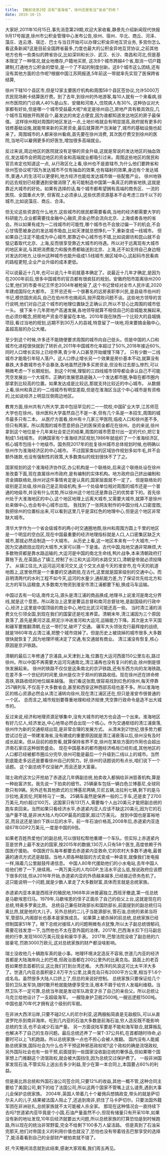 ```yaml
---
title: 【睡前消息29】没有“淮海省”，徐州还是有当“省会”的命？
date: 2019-10-15
---
```


大家好,2011年10月15日,事先消息第29期,欢迎大家收看,静景先介绍新闻现代快报9月17号报道,徐州市公积金管理中心发布公告,徐州、宿州、华北、商丘、河泽、藻庄、连云港、宿迁、巴士与当日开始可以办理公积金异地互贷业务,
多宫你怎么看这条新闻?这是目前全国跨省最多,力度也最大的公积金异地互贷协议,之前其他地方也有一些类似的跨省协议,比如深圳和长沙、武汉、长沙、南昌和河北,但是基本限定了一种情况,就业地缴存,户籍地买房,
这次8个城市跨越4个省,取消一切户籍建制,打通地方公积金的壁垒,是一个了不起的制度创新。这8个城市这么团结,还有没有其他方面的合作呢?根据中国江苏网报道,5年前这一带就率先实现了医保跨省结算,

徐州下辖10个县区市,但是12家主要医疗机构和周围58个县区签协议,允许5000万农民现场刷卡结算医疗费。到了去年,到徐州的外地游客,每10人就有一个来看病,徐州市医院的门诊病人40%是山东、安徽和河南人,住院病人有30%,
这种协议对大家都有好处,但是哪一个城市受益最大呢?肯定是徐州自己,房地产具有极具效应,几个城市互相放开购房自个,最发达的肯定占便宜,因为谁都知道发达地区的房子最保值。
这样徐州相对周围的地区发达一点,土地价格就会有明显提高,政府就有更多的钱修基础设施,就能带来新的买房资金,最后就算房产泡沫破了,城市的基础设施也起来了。周围城市的人都来徐州看病,首先要在徐州消费,
其次医疗费交到徐州的医院,当地可以雇佣更多的好医生,增加很多高端就业。

反过来说,周边地区的医院就没有足够的资金升级,这就是常说的发达地区的抽血效应,发达城市会把周边地区的资金和高端就业都吸引过来。周围这些地区的居民和官员肯定也知道这一点,
从行政区化上看,徐州也不是直辖市,为什么他们要跨省和徐州签协议呢?因为发达城市不仅有抽血的效果,也有辐射的效果,身边有个发达城市,普通人的生活可以更便利,地方经济也能给发达城市做一些配套产业。
徐州地铁的远去规划已经要通到安徽消限了,有可能制造中国第一条真正的跨省地铁,这就是靠近大城市的好处。如果有选择的话,每个城市都希望拥有高端的商务区、一流的医院、全国重点大学,
但客观上必须承认,这些优质资源基本不会考虑三四千以下的城市,比如说藻庄、商丘、合泽。

但无论这些资源在什么地方,这些城市的居民都需要看病,当地的经济都需要大学的科研能力,企业都需要找金融中心融资,资金必然会流向北京、上海或者各地的省会。所以如果有成为一二线城市的可能性,哪个城市也不会放过偏一下的机会,不会心甘情愿被身边的发达城市吸血,比如天津就总想挣扎一下,重新变成一线城市。
但如果自己注定不能成为中心城市,那靠近中心城市也不错,比如说廊坊和昆山就不会惦记着取代北京、上海,反而很享受靠近大城市的待遇。所以对于远离现有大城市的地区来说,与其把消费能力和服务费都输送到北京、上海,还不如支持自己身边相对发达的地方,让徐州这种城市也能升级成1.5线城市,做区域中心,这起码市民看病的路程更短,企业产业升级的成本更低。

可以说最近十几年,也可以说几十年前就基本确定了。说最近十几年才确定,是因为在2000年前后,很多中国城市的官员都有很疯狂的规划。安徽府阳市距离徐州200公里,他们的市委书记王怀忠2004年被枪毙了,这个书记曾经对全市人民许诺,2020年建成国际化大都市。
王怀忠还有一个很著名的远房表职李兴民,是县级市伯州的书记,模仿国庆阅兵,自己在伯州市也搞阅兵,抛开腐败问题不谈。这些地方领导的言行说明,他们对自己这个城市的地理位置缺乏正确认识,所以不甘心比周围的城市低一头。
接下来十几年房地产高速发展,各地领导就算不相信自己的县城能发展起来,也必须炒概念,把房地产资金尽量留在本地。2010年我在陕西一个比较大的县城搞项目,看过当地的规划,远期不到30万人的县城,特意留了一块地,将来要搞金融中心,盖超高层的办公大楼。

至少到这个时候,许多还不能随便要求周围的城市向自己低头。但是中国的人口和城市化进程很快就到了转折点,2011年中国城市化率超过了50%,2018年接近60%,同时人口增长实际上已经停滞,青少年人口甚至开始缓慢下降了。
只有少数一二线城市才能吸引年轻人落户。这人口停止增长另一个效果是房价基本不动,就算没有暴跌,大多数城市也不会暴涨,各地虽然还挣多买房资金,但没有过去那么惨烈,可以稍微考虑一下长期规划。
到这个时候,理智的三四线城市领导都会承认自己不可能凭空发展出一个大城市。正确的发展思路是融入一个发达都市圈,争取在都市圈内部拿到比较高的位置。如果发达成是比较远,那就支持比较近的中心城市。
从数据上看,徐州和真正的一二线城市有明显差距,但是在淮海区当这个中心城市是有资格的,比如说经济上明显压倒周边地区。

教育方面,徐州共有六所大学,其中包括罕见的二一一院校,中国矿业大学,江苏师范大学也在徐州。徐州医科大学虽然自己不是一本,但有几个系是一本招生,周围的城市最多只有二本。
从医疗方面看,徐州有十几家三甲医院,临疫人口和徐州差不多,但只有两家。所以周围的城市愿意把自己的医保资金都花在徐州。总的来说,徐州拿到这个地位是十几年来社会变迁的结果,周围的城市愿意付出一定的代价,把它复制成1.5线城市。
的确国家有个淮海经济区规划,1986年就组织了一个淮海经济区,核心城市包括十个地级市。国务院2017年的批复徐州城市总体规划时候,也明确以徐州作为淮海经济区的中心城市。
不过国家类似的区域协作规划多如牛毛,并不会额外拨款,也没有强制性的政策,大多数类似的规划很快不了了之。

国家规划的这个淮海经济协作区,办公机构是一个联络处,后来这个联络处设在徐州发改委下面,现在直属徐州市政府,是有编制的实体机构。地方政府自己挤出编制和资金搞联络处,徐州对这件事情肯定是认真的,国家层面就不一定了。
但是联络处的级别是正处级,徐州自己是正局级机构,多一个处级单位相对周围的城市还是一个普通的地级市,并没有什么优势,所以徐州这个地位还是靠自己的优势拿下的。首先徐州处于大淮海地区的中心,这个地区地理上远离大城市,又需要大城市,就算不是徐州处来做中心,也会有中心城市出现。
我找到了一张网友制作的中国分线人口密度图,我把徐州的位置标出来,可以看到这里几乎是深红色的地理中心,但是这个地区非常缺大城市。

清华大学作为一个省会级城市的两小时交通圈地图,徐州和周围方圆上千里的地区是一个明显的空白区,现在中国最重要的经济地理指标就是人口,人口密集区缺乏大城市,那就必然会制造一个大城市。
从历史上看,这一地区本来有一个大城市,一个因为交通疏扭出现的大城市,大家可以猜一下是谁。古代中国,陆地交通非常麻烦,大多数物资都是靠水路运输的,大运河是中国的南北生命线,鸭片战争,本来清朝政府打算拖下去,在英国占了镇江,控制了长江和大运河的水路交叉口,清朝皇帝就必须投降了。
从镇江往北,大运河运河淮河交叉,这个交叉点是今天的淮安市,在今天的航道地图上,这里依然是一个重要的交通疏扭,在古代,这里就是国家级别的交通中心。而且明清两代的水利工程不如今天,运河的水量少,通航能力差,为了保证优先给北方和北方的军队运粮食,大多数南方物资到淮安市清江浦都要下船,换成马车运输。

中国过去有一句话,南传北马,源头是清江浦的商品换成,地理书上说淮河是南北分界线,就是这个意思。所以政治上这里是曹运总督和南河总督驻地,是副国级的行政中心,经济上这里是中国顶级的商业中心,地位比武汉可能还高一些。
当时清江浦的消费文化引领全国,到现在我们的国宴还是吃淮养菜。清朝末年,清江浦因为三个原因衰落了,首先是黄河泛滥,把泥沙冲进淮河和大运河,运输能力下降。其次是太平天国和碾军要推翻清朝,在这一带打仗,破坏了交通。
碾军大头领张克行最辉煌的战绩,就是1860年攻占清江浦,把整个城市烧掉了。但是历史上被烧掉的城市很多,大多数很快就恢复了,因为地理环境决定了交通,有交通就有商业。
清江浦没有恢复,核心原因是京沪铁路。

清朝的最后三年修通了京浦县,从天津到上海,位置在大运河西面150公里左右,路过徐州。所以中国不再需要大运河沟通南北,清江浦再也没有复兴的机会,徐州倒是很快发展起来。
徐州的铁路不仅仅是这条南北的京沪铁路,还有东西方向的龙海铁路,在差不多一个世纪的时间里,徐州是仅次于郑州的铁路收纽。现在徐州还在拼命修高铁,铁路收纽的地位越来越强。
我们看这张图,很容易找到红色的徐州,每天停靠257辆列车,不仅高于大多数省会,甚至和西安这种西部苏纽也差不多。所以淮海地区的核心资源必然会从清江浦转向徐州,现在清江浦区还在,但只是淮安市很普通的一个区。
总而言之,城市规划要尊重地理和经济规律,凭空靠行政命令是造不出大城市的。

反过来说,经济和地理资源足够集中,没有大城市的地方也会造一个出来。淮海地区有好几亿人,经济发达,中心地带必然会出现一个核心。作为交通枢纽的清江浦衰落,徐州作为新的交通枢纽出现,是非常合理的发展方式。
从清末到21世纪,很多势力都尝试过在这一带建淮海省,没有建成的重要原因就是清江浦衰落以后,徐州没有及时成长起来。但从目前的趋势看,就算保持省界不变,徐州在某些方面的作用也会超出济南石家庄这种弱势盛会。
现在中国基本的都市圈经济格局已经形成,其他地区的人口都已经被都市圈瓜分完毕,徐州可能是最后一个升级到二线以上的城市。当然到底能走多远还是要看徐州自己的努力。好,徐州的话题说的有点长,咱们说下一个话题。
这个副总统不仅没破产,而且还是大富豪。

瑞士政府这次公开抢劫了赤道这几年俩副总统,拍卖收入都捐给非洲慈善机构,算是一种劫富济贫。我先说一下拍卖的细节。25辆豪车包括一辆白色兰博基尼,全球同款只有9辆。另外还有其他款式的兰博基尼两辆,贝尼五辆,法拉利七辆,剩下的是马沙拉地,麦凯伦,阿斯特马丁一类。
25辆车虽然是保养一般的二手车,还是卖了2700万美元,均价超过100万。这国家只有131万人,需要每个人出20美元才能把副总统的跑车卖回来。当然如果只看经济水平,赤道紧内亚人应该不缺这20美元,因为它的石油产量不错,是非洲大陆人均GDP最高的国家,超过1万美元。
放到中国也是富裕地区,而且这还是油价下跌以后的水平。前一年石油价格高,2008年后,赤道紧内亚连续67年GDP2万美元,一度是中国的6倍。

如果老百姓热爱他们的副总统,可以很轻松帮他重建一个车队。但实际上赤道紧内亚是世界上最不发达的国家,按2015年的数据,130万人只有58个医生,高度依赖于外国医疗援助。
中国医疗队每年都要去赤道紧内亚救命,它的农村大多数不通电,最普遍的通讯方式还是敲鼓。当地人把各种敲鼓的方式变成一种语言,就像我们发电报一样,隔着几公里敲鼓传递信息。
中国人80年代援助他们的小水电站,去年中国人给他们修了一下,继续用。一两万美元的人均GDP,生活水平这么低,按说政府应该攒下很多的钱,但从2016年开始,赤道紧内亚的外债越来越多,已经接近债务危机了。
这只能说明一个问题,就是少数人拿走了大多数财富,具体而言就是总统家族。

赤道紧内亚本来是西班牙的殖民地,1968年非洲普遍独立,西班牙撤退,第一任总统是马歇埃恩归马。1979年,马歇埃恩的侄子正面杀了自己的伯父上台,这就是现在的总统,特奥多罗奥比昂。
总统自己兼任财政部长和国防部长,前面提到的副总统归马奥比昂,就是他的大儿子。另外总统的二儿子当能源部长,管石油,总统的弟弟当将军,管部队,内阁部长也基本是家族成员。
如果算上被杀掉的前总统,总统家族已经控制国家51年了。眼下总统对接班人的问题稍微有点犹豫,所以太子副总统很郁闷,需要花钱发泄一下,当然他也不太在意外国的法律。2017年,巴西海关扣下归马副总统的行李,发现1600万美元现金和豪华手表。
2017年,巴黎法院没收了副总统的六层豪宅,罚款3000万欧元,这对总统家族的财产都没啥影响。

瑞士没收他几十辆跑车真的是小事。地理环境决定造反不容易,世道几内亚的经济首都是大陆海岸向上的巴塔,但政治首都在200公里外的比奥克岛。路面上的老百姓如果想去首都抗议,这比我们打到台湾还难。
大西洋的风浪这可比太平洋大多了。世道几内亚总面积是2.8万平方公里,比奥克岛只有2000平方公里,相当于1.6个成名岛。虽然很多大陆人口挤上了,但总的来说好控制。
总统家族只要保证给几个营的卫队发军饷,随时敢开枪就能随便享受生活,根本不屑于给穷人发福利维稳。当然卫队不一定可靠,总统当年就是发动军队政变才杀了自己的亲伯父。所以总统让乌克兰给他设计了一支超级海军。
一艘隐身护卫舰2500吨,一艘巡逻舰1500吨。中国也是70年代才拥有这个级别的军舰。

在非洲大西洋沿岸,只要不碰2亿人的尼尔利亚,这两艘船简直是无敌舰队,可以从直波罗陀杀到南非海岸。吃到几内亚的石油大多数是前海石油,穷人造反既不能影响总统的生活,也不会减少石油产量。
另一方面说陆军要是不能和海军联合,就算叛乱也解决不了自己的生存问题。最后总统还养了一架T-37公共机,在首都随时待命,必要时可以上飞机跑路。所以总统家族一点也不担心会被人推翻。
国内没有人能威胁总统家族,国际社会为什么也不干预这种邪恶政权呢?这个政权的确是流氓政权,另外国际社会也有一些干预,前面提到一些国家没收副总统的奢侈品,但如果哪个国家想上门推翻这个流氓政权,就会被大国挡住,因为总统交过保护费了。
一般非洲国家发现石油,不管实际上送出去多少利益,至少在第一本合同上,本国要占60%的利益。

但是奥比昂总统和外国石油公司签合同,只要12%的收益,其他一概不管,这种合同主要给了美国公司,剩下的给了法国公司,所以这两个国家不管嘴上这么谴责,遇到大事儿会保护总统家族。
2004年,英国人带着几十个雇佣兵想搞政变,带头的就是萨切尔夫人的儿子,结果被法国人阻止了,还追到南非,抓住了马卡萨切尔。只要法国外籍军团在非洲驻扎,总统家族就不太可能被人杀全家。
那现在这种情况会一直持续下去吗?世道紧内亚毕竟是个小国,石油产量虽然不小,但现有储量只有开采10年,如果没有新的地址发现,10年后经济就要出大问题,所以总统家族的打算恐怕是到时候跑路,所以现在的统治非常野蛮,完全不给剩下100多万人留活路。
但是真到了石油采完那天,他们对帝国主义的利用价值也就没了,恐怕也没有带着钱去巴黎享受的选择了,能活着看到自己的全部财产被拍卖就不错了。

好,今天睡闲消息就到此结束,感谢大家观看,我们周五再见。